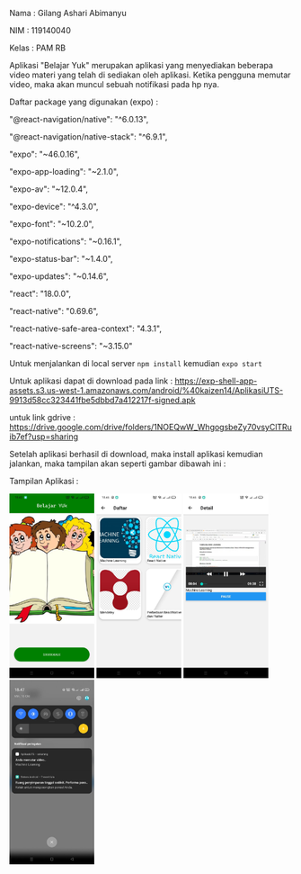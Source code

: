 Nama : Gilang Ashari Abimanyu

NIM : 119140040

Kelas : PAM RB

Aplikasi "Belajar Yuk" merupakan aplikasi yang menyediakan beberapa video materi yang telah di sediakan oleh aplikasi.
Ketika pengguna memutar video, maka akan muncul sebuah notifikasi pada hp nya.

Daftar package yang digunakan (expo) :

"@react-navigation/native": "^6.0.13",

"@react-navigation/native-stack": "^6.9.1",

"expo": "~46.0.16",

"expo-app-loading": "~2.1.0",

"expo-av": "~12.0.4",

"expo-device": "^4.3.0",

"expo-font": "~10.2.0",

"expo-notifications": "~0.16.1",

"expo-status-bar": "~1.4.0",

"expo-updates": "~0.14.6",

"react": "18.0.0",

"react-native": "0.69.6",

"react-native-safe-area-context": "4.3.1",

"react-native-screens": "~3.15.0"

 Untuk menjalankan di local server ```npm install```
 kemudian ```expo start```
 
 Untuk aplikasi dapat di download pada link : https://exp-shell-app-assets.s3.us-west-1.amazonaws.com/android/%40kaizen14/AplikasiUTS-9913d58cc323441fbe5dbbd7a412217f-signed.apk

untuk link gdrive : https://drive.google.com/drive/folders/1NOEQwW_WhgogsbeZy70vsyClTRuib7ef?usp=sharing

Setelah aplikasi berhasil di download, maka install aplikasi kemudian jalankan, maka tampilan akan seperti gambar dibawah ini :


Tampilan Aplikasi :

<img src="https://github.com/GilangAsh14/UTS-PAM/blob/main/screenshoot/1.jpeg" width="30%" height="30%">

<img src="https://github.com/GilangAsh14/UTS-PAM/blob/main/screenshoot/2.jpeg" width="30%" height="30%">

<img src="https://github.com/GilangAsh14/UTS-PAM/blob/main/screenshoot/3.jpeg" width="30%" height="30%">

<img src="https://github.com/GilangAsh14/UTS-PAM/blob/main/screenshoot/4.jpeg" width="30%" height="30%">

 
 
    
